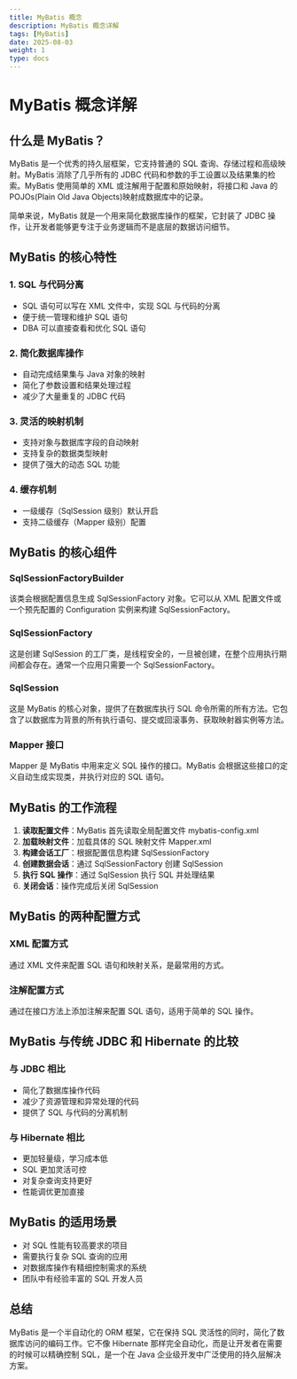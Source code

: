 ```yaml
---
title: MyBatis 概念
description: MyBatis 概念详解
tags: [MyBatis]
date: 2025-08-03
weight: 1
type: docs
---
```

# MyBatis 概念详解

## 什么是 MyBatis？

MyBatis 是一个优秀的持久层框架，它支持普通的 SQL 查询、存储过程和高级映射。MyBatis 消除了几乎所有的 JDBC 代码和参数的手工设置以及结果集的检索。MyBatis 使用简单的 XML 或注解用于配置和原始映射，将接口和 Java 的 POJOs(Plain Old Java Objects)映射成数据库中的记录。

简单来说，MyBatis 就是一个用来简化数据库操作的框架，它封装了 JDBC 操作，让开发者能够更专注于业务逻辑而不是底层的数据访问细节。

## MyBatis 的核心特性

### 1. SQL 与代码分离
- SQL 语句可以写在 XML 文件中，实现 SQL 与代码的分离
- 便于统一管理和维护 SQL 语句
- DBA 可以直接查看和优化 SQL 语句

### 2. 简化数据库操作
- 自动完成结果集与 Java 对象的映射
- 简化了参数设置和结果处理过程
- 减少了大量重复的 JDBC 代码

### 3. 灵活的映射机制
- 支持对象与数据库字段的自动映射
- 支持复杂的数据类型映射
- 提供了强大的动态 SQL 功能

### 4. 缓存机制
- 一级缓存（SqlSession 级别）默认开启
- 支持二级缓存（Mapper 级别）配置

## MyBatis 的核心组件

### SqlSessionFactoryBuilder
该类会根据配置信息生成 SqlSessionFactory 对象。它可以从 XML 配置文件或一个预先配置的 Configuration 实例来构建 SqlSessionFactory。

### SqlSessionFactory
这是创建 SqlSession 的工厂类，是线程安全的，一旦被创建，在整个应用执行期间都会存在。通常一个应用只需要一个 SqlSessionFactory。

### SqlSession
这是 MyBatis 的核心对象，提供了在数据库执行 SQL 命令所需的所有方法。它包含了以数据库为背景的所有执行语句、提交或回滚事务、获取映射器实例等方法。

### Mapper 接口
Mapper 是 MyBatis 中用来定义 SQL 操作的接口。MyBatis 会根据这些接口的定义自动生成实现类，并执行对应的 SQL 语句。

## MyBatis 的工作流程

1. **读取配置文件**：MyBatis 首先读取全局配置文件 mybatis-config.xml
2. **加载映射文件**：加载具体的 SQL 映射文件 Mapper.xml
3. **构建会话工厂**：根据配置信息构建 SqlSessionFactory
4. **创建数据会话**：通过 SqlSessionFactory 创建 SqlSession
5. **执行 SQL 操作**：通过 SqlSession 执行 SQL 并处理结果
6. **关闭会话**：操作完成后关闭 SqlSession

## MyBatis 的两种配置方式

### XML 配置方式
通过 XML 文件来配置 SQL 语句和映射关系，是最常用的方式。

### 注解配置方式
通过在接口方法上添加注解来配置 SQL 语句，适用于简单的 SQL 操作。

## MyBatis 与传统 JDBC 和 Hibernate 的比较

### 与 JDBC 相比
- 简化了数据库操作代码
- 减少了资源管理和异常处理的代码
- 提供了 SQL 与代码的分离机制

### 与 Hibernate 相比
- 更加轻量级，学习成本低
- SQL 更加灵活可控
- 对复杂查询支持更好
- 性能调优更加直接

## MyBatis 的适用场景

- 对 SQL 性能有较高要求的项目
- 需要执行复杂 SQL 查询的应用
- 对数据库操作有精细控制需求的系统
- 团队中有经验丰富的 SQL 开发人员

## 总结

MyBatis 是一个半自动化的 ORM 框架，它在保持 SQL 灵活性的同时，简化了数据库访问的编码工作。它不像 Hibernate 那样完全自动化，而是让开发者在需要的时候可以精确控制 SQL，是一个在 Java 企业级开发中广泛使用的持久层解决方案。